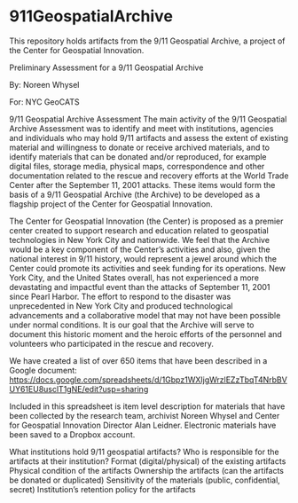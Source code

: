 # 911GeospatialArchive

This repository holds artifacts from the 9/11 Geospatial Archive, a project of the Center for Geospatial Innovation. 

Preliminary Assessment for a 9/11 Geospatial Archive

By: Noreen Whysel

For: NYC GeoCATS

9/11 Geospatial Archive Assessment
The main activity of the 9/11 Geospatial Archive Assessment was to identify and meet with institutions, agencies and individuals who may hold 9/11 artifacts and assess the extent of existing material and willingness to donate or receive archived materials, and to identify materials that can be donated and/or reproduced, for example digital files, storage media, physical maps, correspondence and other documentation related to the rescue and recovery efforts at the World Trade Center after the September 11, 2001 attacks. These items would form the basis of a 9/11 Geospatial Archive (the Archive) to be developed as a flagship project of the Center for Geospatial Innovation.

The Center for Geospatial Innovation (the Center) is proposed as a premier center created to support research and education related to geospatial technologies in New York City and nationwide. We feel that the Archive would be a key component of the Center’s activities and also, given the national interest in 9/11 history, would represent a jewel around which the Center could promote its activities and seek funding for its operations. New York City, and the United States overall, has not experienced a more devastating and impactful event than the attacks of September 11, 2001 since Pearl Harbor. The effort to respond to the disaster was unprecedented in New York City and produced technological advancements and a collaborative model that may not have been possible under normal conditions. It is our goal that the Archive will serve to document this historic moment and the heroic efforts of the personnel and volunteers who participated in the rescue and recovery.

We have created a list of over 650 items that have been described in a Google document:
https://docs.google.com/spreadsheets/d/1Gbpz1WXIjgWrzlEZzTbqT4NrbBVUY61EU8usclT1gNE/edit?usp=sharing

Included in this spreadsheet is item level description for materials that have been collected by the research team, archivist Noreen Whysel and Center for Geospatial Innovation Director Alan Leidner. Electronic materials have been saved to a Dropbox account.

What institutions hold 9/11 geospatial artifacts?
Who is responsible for the artifacts at their institution?
Format (digital/physical) of the existing artifacts
Physical condition of the artifacts
Ownership the artifacts (can the artifacts be donated or duplicated)
Sensitivity of the materials (public, confidential, secret)
Institution’s retention policy for the artifacts
